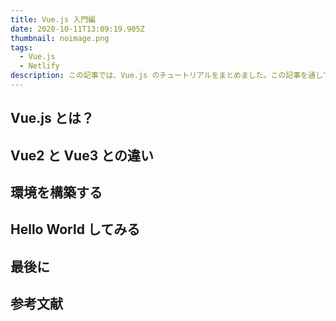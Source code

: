 ```yaml
---
title: Vue.js 入門編
date: 2020-10-11T13:09:19.905Z
thumbnail: noimage.png
tags:
  - Vue.js
  - Netlify
description: この記事では、Vue.js のチュートリアルをまとめました。この記事を通して、初心者でもVue,js を扱えるようになれるために記事をまとめました。
---
```


## Vue.js とは？

## Vue2 と Vue3 との違い

## 環境を構築する

## Hello World してみる

## 最後に

## 参考文献 
